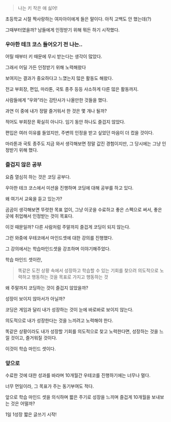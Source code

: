 > 나는 키 작은 애 싫어!
> 

초등학교 시절 짝사랑하는 여자아이에게 들은 말이다. 아직 고백도 안 했는데(?)

그때부터였을까? 남들에게 인정받기 위해 뭐든 하기 시작했다.

### 우아한 테크 코스 들어오기 전 나는..

어릴 때부터 키 때문에 무시 받는다는 생각이 많았다.

그래서 어딜 가든 인정받기 위해 노력해왔다

보여지는 결과가 중요하다고 느꼈는지 많은 활동도 해왔다.

전교 부회장, 편입, 마라톤, 국토 종주 등등 사소하게 다른 많은 활동까지.

사람들에게 “우와”라는 감탄사가 나올만한 것들을 했다.

과연 이 중에 내가 정말 즐거워서 한 것은 몇 개나 될까?

적어도 부회장은 확실히 아니다. 임기 동안 하나도 즐겁지 않았다.

편입은 여러 이유를 들었지만, 주변의 인정을 받고 싶었던 마음이 더 컸을 것이다.

마라톤과 국토 종주도 지금 와서 생각해보면 정말 값진 경험이지만, 그 당시에는 그냥 인정받기 위해 했다.

### 즐겁지 않은 공부

요즘 열심히 하는 것은 코딩 공부다.

우아한 테크 코스에서 미션을 진행하며 코딩에 대해 공부를 하고 있다.

왜 여기서 교육을 듣고 있는가?

곰곰이 생각해보면 뚜렷한 목표 없이, 그냥 이곳을 수료하고 좋은 스펙으로 써서, 좋은 곳에 취업해서 인정받는 것이 목표다.

이것 때문일까? 다른 사람처럼 주말까지 즐겁게 코딩이 되지 않는다.

그런 와중에 우테코에서 마인드셋에 대한 강의를 진행했다.

그 강의에서는 학습마인드셋을 강조하며 이야기해주었다.

학습 마인드 셋이란,

> 똑같은 도전 상황 속에서 성장하고 학습할 수 있는 기회를 찾으려 의도적으로 노력하고 행동하는 것을 목표로 가지고 행동하는 것
> 

왜 주말까지 코딩하는 것이 즐겁지 않았을까?

성장이 보이지 않아서가 아닐까?

코딩은 게임과 달리 내가 성장하는 것이 눈에 바로바로 보이지 않는다.

의도적으로 내가 성장한다는 것을 느끼려고 노력해야 한다.

똑같은 상황이라도 내가 성장할 기회를 의도적으로 찾고 노력한다면, 성장하는 것을 느낄 것이고, 즐거워질 것이다.

이것이 학습 마인드 셋이다.

### 앞으로

수료한 것에 대한 성과를 바라며 10개월간 우테코를 진행하기에는 너무나 멀다.

너무 먼일이라, 그 목표가 주는 동기부여도 적다.

앞으로 학습 마인드 셋을 의식하며 짧은 주기로 성장을 느끼며 즐겁게 10개월을 보내보는 것은 어떨까?

1일 1성장 짧은 글쓰기 시작!
